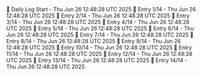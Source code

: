 📅 Daily Log Start - Thu Jun 26 12:48:28 UTC 2025
📌 Entry 1/14 - Thu Jun 26 12:48:28 UTC 2025
📌 Entry 2/14 - Thu Jun 26 12:48:28 UTC 2025
📌 Entry 3/14 - Thu Jun 26 12:48:28 UTC 2025
📌 Entry 4/14 - Thu Jun 26 12:48:28 UTC 2025
📌 Entry 5/14 - Thu Jun 26 12:48:28 UTC 2025
📌 Entry 6/14 - Thu Jun 26 12:48:28 UTC 2025
📌 Entry 7/14 - Thu Jun 26 12:48:28 UTC 2025
📌 Entry 8/14 - Thu Jun 26 12:48:28 UTC 2025
📌 Entry 9/14 - Thu Jun 26 12:48:28 UTC 2025
📌 Entry 10/14 - Thu Jun 26 12:48:28 UTC 2025
📌 Entry 11/14 - Thu Jun 26 12:48:28 UTC 2025
📌 Entry 12/14 - Thu Jun 26 12:48:28 UTC 2025
📌 Entry 13/14 - Thu Jun 26 12:48:28 UTC 2025
📌 Entry 14/14 - Thu Jun 26 12:48:28 UTC 2025
